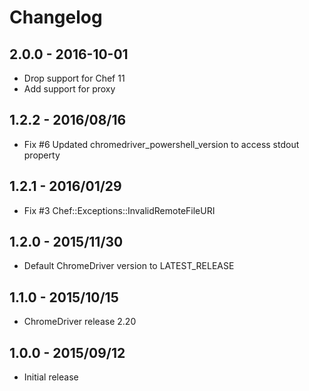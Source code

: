 # Changelog

## 2.0.0 - 2016-10-01

- Drop support for Chef 11
- Add support for proxy

## 1.2.2 - 2016/08/16

- Fix #6 Updated chromedriver_powershell_version to access stdout property

## 1.2.1 - 2016/01/29

- Fix #3 Chef::Exceptions::InvalidRemoteFileURI

## 1.2.0 - 2015/11/30

- Default ChromeDriver version to LATEST_RELEASE

## 1.1.0 - 2015/10/15

- ChromeDriver release 2.20

## 1.0.0 - 2015/09/12

- Initial release
